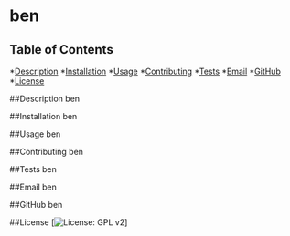 # ben

  ## Table of Contents

  *[Description](#description)
  *[Installation](#installation)
  *[Usage](#usage)
  *[Contributing](#contributing)
  *[Tests](#tests)
  *[Email](#email)
  *[GitHub](#GitHub)
  *[License](#license)

  ##Description
  ben

  ##Installation
  ben

  ##Usage
  ben

  ##Contributing
  ben

  ##Tests
  ben

  ##Email
  ben

  ##GitHub
  ben

  ##License
  [![License: GPL v2](https://img.shields.io/badge/License-GPL%20v2-blue.svg)]

